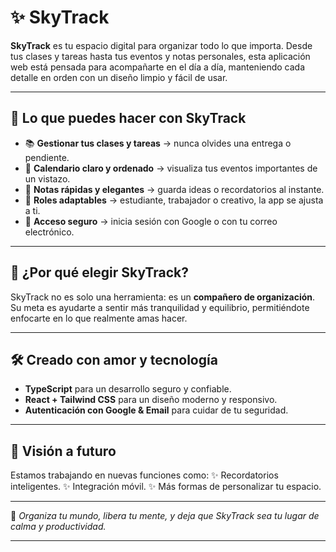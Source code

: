 # ✨ SkyTrack

**SkyTrack** es tu espacio digital para organizar todo lo que importa.
Desde tus clases y tareas hasta tus eventos y notas personales, esta aplicación web está pensada para acompañarte en el día a día, manteniendo cada detalle en orden con un diseño limpio y fácil de usar.

---

## 🌸 Lo que puedes hacer con SkyTrack

* 📚 **Gestionar tus clases y tareas** → nunca olvides una entrega o pendiente.
* 📅 **Calendario claro y ordenado** → visualiza tus eventos importantes de un vistazo.
* 📝 **Notas rápidas y elegantes** → guarda ideas o recordatorios al instante.
* 👥 **Roles adaptables** → estudiante, trabajador o creativo, la app se ajusta a ti.
* 🔑 **Acceso seguro** → inicia sesión con Google o con tu correo electrónico.

---

## 💖 ¿Por qué elegir SkyTrack?

SkyTrack no es solo una herramienta: es un **compañero de organización**.
Su meta es ayudarte a sentir más tranquilidad y equilibrio, permitiéndote enfocarte en lo que realmente amas hacer.

---

## 🛠️ Creado con amor y tecnología

* **TypeScript** para un desarrollo seguro y confiable.
* **React + Tailwind CSS** para un diseño moderno y responsivo.
* **Autenticación con Google & Email** para cuidar de tu seguridad.

---

## 🌟 Visión a futuro

Estamos trabajando en nuevas funciones como:
✨ Recordatorios inteligentes.
✨ Integración móvil.
✨ Más formas de personalizar tu espacio.

---

💫 *Organiza tu mundo, libera tu mente, y deja que SkyTrack sea tu lugar de calma y productividad.*

---
